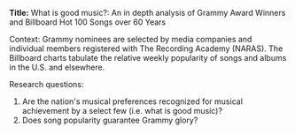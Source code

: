 <b>Title:</b> What is good music?: An in depth analysis of Grammy Award Winners and Billboard Hot 100 Songs over 60 Years

Context: Grammy nominees are selected by media companies and individual members registered with The Recording Academy (NARAS). The Billboard charts tabulate the relative weekly popularity of songs and albums in the U.S. and elsewhere. 

Research questions: 
  1. Are the nation's musical preferences recognized for musical achievement by a select few (i.e. what is good music)? 
  2. Does song popularity guarantee Grammy glory?
  
 
